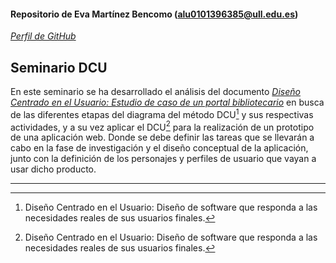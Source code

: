 #### Repositorio de Eva Martínez Bencomo (alu0101396385@ull.edu.es)

[*Perfil de GitHub*](https://github.com/Eva-Martinez)

## Seminario DCU

En este seminario se ha desarrollado el análisis del documento [*Diseño Centrado en el Usuario: Estudio de caso de un portal bibliotecario*](/docs/Diseño_Centrado_en_el_Usuario_Estudio_de_casos_de_un_portal_bibliotecario.pdf) en busca de las diferentes etapas del diagrama del método DCU[^1] y sus respectivas actividades, y a su vez aplicar el DCU[^1] para la realización de un prototipo de una aplicación web. Donde se debe definir las tareas que se llevarán a cabo en la fase de investigación y el diseño conceptual de la aplicación, junto con la definición de los personajes y perfiles de usuario que vayan a usar dicho producto.

***

[^1]: Diseño Centrado en el Usuario: Diseño de software que responda a las necesidades reales de sus usuarios finales.
